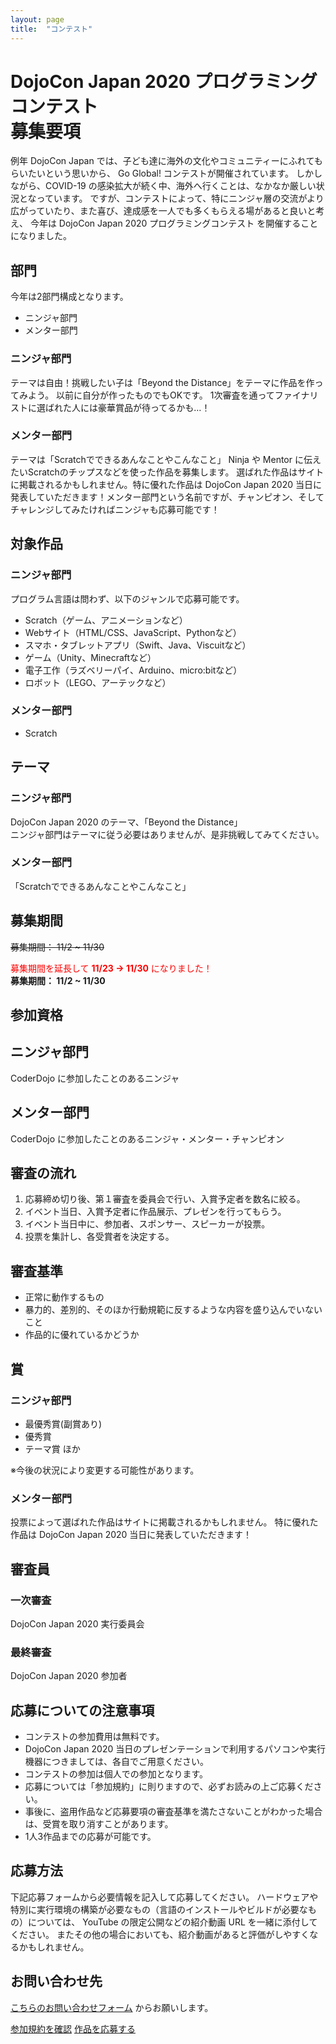 ```yaml
---
layout: page
title:  "コンテスト"
---
```


# DojoCon Japan 2020 プログラミングコンテスト <br> 募集要項

例年 DojoCon Japan では、子ども達に海外の文化やコミュニティーにふれてもらいたいという思いから、
Go Global! コンテストが開催されています。
しかしながら、COVID-19 の感染拡大が続く中、海外へ行くことは、なかなか厳しい状況となっています。
ですが、コンテストによって、特にニンジャ層の交流がより広がっていたり、また喜び、達成感を一人でも多くもらえる場があると良いと考え、
今年は DojoCon Japan 2020 プログラミングコンテスト を開催することになりました。

## 部門

今年は2部門構成となります。

- ニンジャ部門
- メンター部門

### ニンジャ部門

テーマは自由！挑戦したい子は「Beyond the Distance」をテーマに作品を作ってみよう。
以前に自分が作ったものでもOKです。
1次審査を通ってファイナリストに選ばれた人には豪華賞品が待ってるかも…！

### メンター部門

テーマは「Scratchでできるあんなことやこんなこと」
Ninja や Mentor に伝えたいScratchのチップスなどを使った作品を募集します。
選ばれた作品はサイトに掲載されるかもしれません。特に優れた作品は DojoCon Japan 2020 当日に発表していただきます！メンター部門という名前ですが、チャンピオン、そしてチャレンジしてみたければニンジャも応募可能です！

## 対象作品

### ニンジャ部門

プログラム言語は問わず、以下のジャンルで応募可能です。

- Scratch（ゲーム、アニメーションなど）
- Webサイト（HTML/CSS、JavaScript、Pythonなど）
- スマホ・タブレットアプリ（Swift、Java、Viscuitなど）
- ゲーム（Unity、Minecraftなど）
- 電子工作（ラズベリーパイ、Arduino、micro:bitなど）
- ロボット（LEGO、アーテックなど）

### メンター部門

- Scratch

## テーマ

### ニンジャ部門

DojoCon Japan 2020 のテーマ、「Beyond the Distance」  
ニンジャ部門はテーマに従う必要はありませんが、是非挑戦してみてください。

### メンター部門

「Scratchでできるあんなことやこんなこと」

## 募集期間

~~募集期間： 11/2 ~ 11/30~~

<span style="color: red; ">募集期間を延長して **11/23 → 11/30** になりました！ </span>  
**募集期間： 11/2 ~ 11/30**

## 参加資格

## ニンジャ部門

CoderDojo に参加したことのあるニンジャ

## メンター部門

CoderDojo に参加したことのあるニンジャ・メンター・チャンピオン

## 審査の流れ

1. 応募締め切り後、第１審査を委員会で行い、入賞予定者を数名に絞る。
1. イベント当日、入賞予定者に作品展示、プレゼンを行ってもらう。
1. イベント当日中に、参加者、スポンサー、スピーカーが投票。
1. 投票を集計し、各受賞者を決定する。

## 審査基準

- 正常に動作するもの
- 暴力的、差別的、そのほか行動規範に反するような内容を盛り込んでいないこと
- 作品的に優れているかどうか

## 賞

### ニンジャ部門

- 最優秀賞(副賞あり)
- 優秀賞
- テーマ賞
ほか

※今後の状況により変更する可能性があります。

### メンター部門

投票によって選ばれた作品はサイトに掲載されるかもしれません。
特に優れた作品は DojoCon Japan 2020 当日に発表していただきます！

## 審査員

### 一次審査

DojoCon Japan 2020 実行委員会

### 最終審査

DojoCon Japan 2020 参加者

## 応募についての注意事項

- コンテストの参加費用は無料です。
- DojoCon Japan 2020 当日のプレゼンテーションで利用するパソコンや実行機器につきましては、各自でご用意ください。
- コンテストの参加は個人での参加となります。
- 応募については「参加規約」に則りますので、必ずお読みの上ご応募ください。
- 事後に、盗用作品など応募要項の審査基準を満たさないことがわかった場合は、受賞を取り消すことがあります。
- 1人3作品までの応募が可能です。

## 応募方法

下記応募フォームから必要情報を記入して応募してください。
ハードウェアや特別に実行環境の構築が必要なもの（言語のインストールやビルドが必要なもの）については、
YouTube の限定公開などの紹介動画 URL を一緒に添付してください。
またその他の場合においても、紹介動画があると評価がしやすくなるかもしれません。

## お問い合わせ先

[こちらのお問い合わせフォーム](http://localhost:4000/#contactus) からお願いします。

<a href="https://dojocon2020.coderdojo.jp/files/contest-rule-2020.pdf" class="button" target="_blank" rel="noopener">参加規約を確認</a>
<a href="https://forms.gle/FpUnUcAspEjqfc2S7" class="button" target="_blank" rel="noopener">作品を応募する</a>
